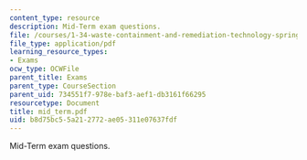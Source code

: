 ```yaml
---
content_type: resource
description: Mid-Term exam questions.
file: /courses/1-34-waste-containment-and-remediation-technology-spring-2004/b8d75bc55a212772ae05311e07637fdf_mid_term.pdf
file_type: application/pdf
learning_resource_types:
- Exams
ocw_type: OCWFile
parent_title: Exams
parent_type: CourseSection
parent_uid: 734551f7-978e-baf3-aef1-db3161f66295
resourcetype: Document
title: mid_term.pdf
uid: b8d75bc5-5a21-2772-ae05-311e07637fdf
---
```

Mid-Term exam questions.

